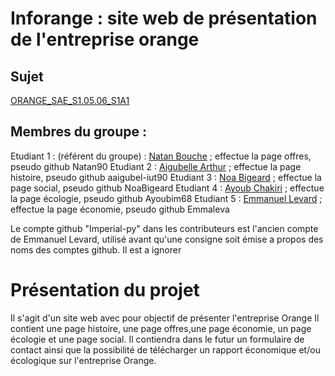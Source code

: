 # Inforange : site web de présentation de l'entreprise orange

## Sujet    

[ORANGE_SAE_S1.05.06_S1A1]([https://login.github.io/projet/](https://aaigubel-iut90.github.io/ORANGE_SAE_S1.05.06_S1A1/))

## Membres du groupe :

Etudiant 1 : (référent du groupe) :  [Natan Bouche](mailto:natan.bouchegin@edu.univ-fcomte.fr?subject=SAE_1_05_06) ; effectue la page offres, pseudo github Natan90
Etudiant 2 : [Aigubelle Arthur](mailto:aigubelle.arthur@edu.univ-fcomte.fr?subject=SAE_1_05_06) ; effectue la page histoire, pseudo github aaigubel-iut90
Etudiant 3 : [Noa Bigeard](mailto:noa.bigeard@edu.univ-fcomte.fr?subject=SAE_1_05_06) ; effectue la page social, pseudo github NoaBigeard
Etudiant 4 : [Ayoub Chakiri](mailto:ayoub.chakiri@edu.univ-fcomte.fr?subject=SAE_1_05_06) ; effectue la page écologie, pseudo github Ayoubim68
Etudiant 5 : [Emmanuel Levard](mailto:emmanuel.levard@edu.univ-fcomte.fr?subject=SAE_1_05_06) ; effectue la page économie, pseudo github Emmaleva

Le compte github "Imperial-py" dans les contributeurs est l'ancien compte de Emmanuel Levard, utilisé avant qu'une consigne soit émise a propos des noms des comptes github. Il est a ignorer

# Présentation du projet

Il s'agit d'un site web avec pour objectif de présenter l'entreprise Orange
Il contient une page histoire, une page offres,une page économie, un page écologie et une page social.
Il contiendra dans le futur un formulaire de contact ainsi que la possibilité de télécharger un rapport économique et/ou écologique sur l'entreprise Orange.
